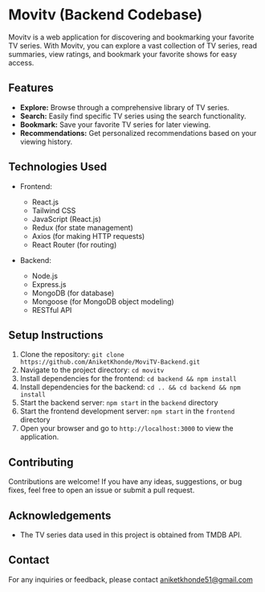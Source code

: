 # Movitv (Backend Codebase)

Movitv is a web application for discovering and bookmarking your favorite TV series. With Movitv, you can explore a vast collection of TV series, read summaries, view ratings, and bookmark your favorite shows for easy access.

## Features

- **Explore:** Browse through a comprehensive library of TV series.
- **Search:** Easily find specific TV series using the search functionality.
- **Bookmark:** Save your favorite TV series for later viewing.
- **Recommendations:** Get personalized recommendations based on your viewing history.

## Technologies Used

- Frontend:
  - React.js
  - Tailwind CSS
  - JavaScript (React.js)
  - Redux (for state management)
  - Axios (for making HTTP requests)
  - React Router (for routing)

- Backend:
  - Node.js
  - Express.js
  - MongoDB (for database)
  - Mongoose (for MongoDB object modeling)
  - RESTful API

## Setup Instructions

1. Clone the repository: `git clone https://github.com/AniketKhonde/MoviTV-Backend.git`
2. Navigate to the project directory: `cd movitv`
3. Install dependencies for the frontend: `cd backend && npm install`
4. Install dependencies for the backend: `cd .. && cd backend && npm install`
5. Start the backend server: `npm start` in the `backend` directory
6. Start the frontend development server: `npm start` in the `frontend` directory
7. Open your browser and go to `http://localhost:3000` to view the application.

## Contributing

Contributions are welcome! If you have any ideas, suggestions, or bug fixes, feel free to open an issue or submit a pull request.


## Acknowledgements

- The TV series data used in this project is obtained from TMDB API.

## Contact

For any inquiries or feedback, please contact aniketkhonde51@gmail.com
